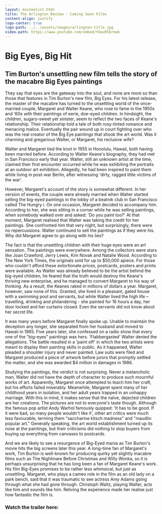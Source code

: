 ```yaml
---
layout: minimalist.html
title: The Arlington Review - Coming Soon Films
content-align: justify
logo-center: true
logo-path: ../../assets/images/arlington-title.jpg
video-path: https://www.youtube.com/embed/YOavDSErmak
---
```

# Big Eyes, Big Hit

## Tim Burton's unsettling new film tells the story of the macabre Big Eyes paintings

They say that eyes are the gateway into the soul, and none are more so than those that features in Tim Burton's new film, Big Eyes. For his latest release, the master of the macabre has turned to the unsettling world of the once-married couple, Margaret and Walter Keane, who rose to fame in the 1950s and '60s with their paintings of eerie, doe-eyed children. In hindsight, the children, sugary-sweet yet sinister, seem to reflect the two faces of Keane's relationship. Their relationship told a tale of both rosy-tinted romance and menacing malice. Eventually the pair wound up in court fighting over who was the real creator of the Big Eye paintings that shook the art world. Was it charming and gregarious Walter, or Margaret, his reclusive wife?

Walter and Margaret tied the knot in 1955 in Honolulu, Hawaii, both having been married before. According to Walter Keane's biography, they had met in San Francisco early that year. Walter, still an unknown artist at the time, claimed their first encounter occurred while he was exhibiting the portraits at an outdoor art exhibition. Allegedly, he had been inspired to paint them while living in post-war Berlin, after witnessing 'dirty, ragged little victims of the war'.

However, Margaret's account of the story is somewhat different. In her version of events, the couple were already married when Walter started selling the big-eyed paintings in the lobby of a beatnik club in San Francisco called The Hungry i. On one occasion, Margaret decided to accompany him. According to her, she was sitting in a corner while he was selling paintings, when somebody walked over and asked: 'Do you paint too?' At that moment, Margaret realised that Walter was taking the credit for her paintings. She confronted him that very night, but surprisingly, there were no repercussions. Walter continued to sell the paintings as if they were his. Why did Margaret agree to go along with his lies?

The fact is that the unsettling children with their huge eyes were an art sensation. The paintings were everywhere. Among the collectors were stars like Joan Crawford, Jerry Lewis, Kim Novak and Natalie Wood. According to The New York Times, the originals sold for up to $50,000 apiece. For those who couldn't afford these extortionate prices, postcards, posters and prints were available. As Walter was already believed to be the artist behind the big-eyed children, he feared that the truth would destroy the Keane's thriving new enterprise, and he managed to convert Margaret to his way of thinking. As a result, the Keanes raked in millions of dollars a year. Margaret, however, saw none of this. Granted, she lived in a pleasant, gated house with a swimming pool and servants, but while Walter lived the high life – travelling, drinking and philandering - she painted for 16 hours a day, her door locked and her curtains closed. Even the servants did not know about her secret life.

It was many years before Margaret finally spoke up. Unable to maintain the deception any longer, she separated from her husband and moved to Hawaii in 1965\. Five years later, she confessed on a radio show that every one of the "big-eyes" paintings was hers. 'Flabbergasted' Walter denied the allegations. The battle resulted in a 'paint off' in which the two artists were meant to display their painting skills in public. As it happened, Walter pleaded a shoulder injury and never painted. Law suits were filed and Margaret produced a piece of artwork before jurors that promptly settled the matter, and she was awarded $4 million in damages in 1986.

Studying the paintings, the verdict is not surprising. Never a melancholic man, Walter did not have the depth of character to produce such mournful works of art. Apparently, Margaret once attempted to teach him her craft, but his efforts failed miserably. Meanwhile, Margaret spent many of her childhood years in isolation, and her adult years trapped in an unhappy marriage. With this in mind, it makes sense that the naïve, dejected children are her creations. The pictures are not to everyone's taste though. Although the famous pop artist Andy Warhol famously quipped: 'It has to be good. If it were bad, so many people wouldn't like it', other art critics were much less favourable, terming them "saccharine kitsch madness" and "maudlin popular art." Generally speaking, the art world establishment turned up its nose at the paintings, but their criticisms did nothing to stop buyers from buying up everything from canvases to postcards.

And we are likely to see a resurgence of Big-Eyed mania as Tim Burton's movie hits the big screens later this year. A long-time fan of Margaret's work, Tim Burton is well-known for producing quirky yet slightly macabre films such as The Nightmare Before Christmas and Willy Wonka, so it is perhaps unsurprising that he has long been a fan of Margaret Keane's work. His film Big-Eyes promises to be rather less whimsical, but just as unsettling. Margaret, who plays a cameo role in the film as an old lady on a park bench, said that it was traumatic to see actress Amy Adams going through what she had gone through. Christoph Waltz, playing Walter, acts like him and sounds like him. Reliving the experience made her realise just how fantastic the film is.

### Watch the trailer here:
